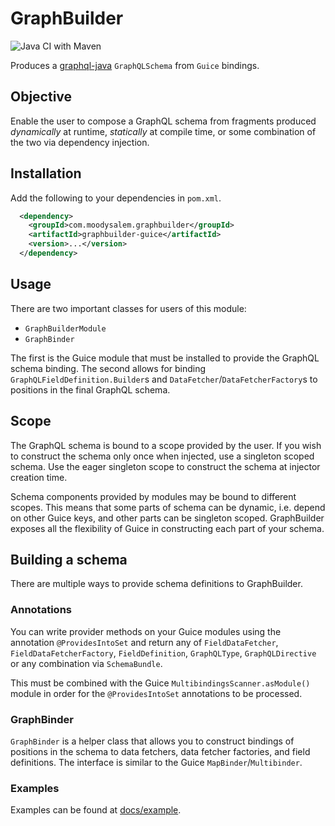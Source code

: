 # GraphBuilder
![Java CI with Maven](https://github.com/moodysalem/graphbuilder/workflows/Java%20CI%20with%20Maven/badge.svg?branch=master)

Produces a [graphql-java](https://github.com/graphql-java/graphql-java) 
`GraphQLSchema` from `Guice` bindings.

## Objective

Enable the user to compose a GraphQL schema from fragments produced _dynamically_ at runtime,
_statically_ at compile time, or some combination of the two via dependency injection.

## Installation

Add the following to your dependencies in `pom.xml`.

```xml
  <dependency>
    <groupId>com.moodysalem.graphbuilder</groupId>
    <artifactId>graphbuilder-guice</artifactId>
    <version>...</version>
  </dependency>
```

## Usage

There are two important classes for users of this module:

- `GraphBuilderModule`
- `GraphBinder`

The first is the Guice module that must be installed to provide the GraphQL
schema binding. The second allows for binding `GraphQLFieldDefinition.Builder`s
and `DataFetcher`/`DataFetcherFactory`s to positions in the final GraphQL 
schema.

## Scope

The GraphQL schema is bound to a scope provided by the user. If you wish to
construct the schema only once when injected, use a singleton scoped schema.
Use the eager singleton scope to construct the schema at injector creation time.

Schema components provided by modules may be bound to different scopes. This 
means that some parts of schema can be dynamic, i.e. depend on other Guice keys, 
and other parts can be singleton scoped. GraphBuilder exposes all the 
flexibility of Guice in constructing each part of your schema.

## Building a schema

There are multiple ways to provide schema definitions to GraphBuilder. 

### Annotations

You can write provider methods on your Guice modules using the annotation 
`@ProvidesIntoSet` and return any of  `FieldDataFetcher`, 
`FieldDataFetcherFactory`, `FieldDefinition`, `GraphQLType`, `GraphQLDirective`
or any combination via `SchemaBundle`.

This must be combined with the Guice `MultibindingsScanner.asModule()` module 
in order for the `@ProvidesIntoSet` annotations to be processed.

### GraphBinder
 
`GraphBinder` is a helper class that allows you to construct bindings of
positions in the schema to data fetchers, data fetcher factories, and field 
definitions. The interface is similar to the Guice `MapBinder`/`Multibinder`.

### Examples

Examples can be found at [docs/example](docs/examples.md).
